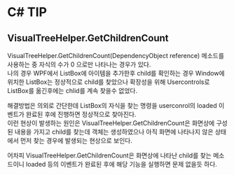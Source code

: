 # C# TIP

## VisualTreeHelper.GetChildrenCount

VisualTreeHelper.GetChildrenCount(DependencyObject reference) 메소드를 사용하는 중 자식의 수가 0 으로만 나타나는 경우가 있다.  
나의 경우 WPF에서 ListBox에 아이템을 추가한후 child를 확인하는 경우 Window에 위치한 ListBox는 정상적으로 child를 찾았으나 확장성을 위해 Usercontrols로 ListBox를 옮긴후에는 chlid를 계속 찾을수 없었다.  

해결방법은 의외로 간단한데 ListBox의 자식을 찾는 명령을 userconrol의 loaded 이벤트가 완료된 후에 진행하면 정상적으로 찾아진다.  
이런 현상이 발생하는 원인은 VisualTreeHelper.GetChildrenCount은 화면상에 구성된 내용을 가지고 child를 찾는데 객체는 생성하였으나 아직 화면에 나타나지 않은 상태에서 먼저 찾는 경우에 발생되는 현상으로 보인다.  

어차피 VisualTreeHelper.GetChildrenCount은 화면상에 나타난 child를 찾는 메소드이니 loaded 등의 이벤트가 완료된 후에 해당 기능을 실행하면 문제 없을듯 하다.


